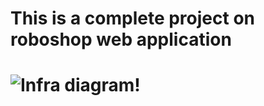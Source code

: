 <h1> This is a complete project on roboshop web application <h1>


![Infra diagram!](C:\joindevops-scripts\roboshop-Infra-dev\infra.jpg)

